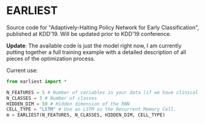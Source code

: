 # EARLIEST
Source code for "Adaptively-Halting Policy Network for Early Classification", published at KDD'19.
Will be updated prior to KDD'19 conference.

**Update**: The available code is just the model right now, I am currently putting together a full training example with a detailed description of all pieces of the optimization process.

Current use:
```python
from earliest import *

N_FEATURES = 5 # Number of variables in your data (if we have clinical time series recording both heart rate and blood pressure, this would be a 2-dimensional time series, regardless of the number of timesteps)
N_CLASSES = 3 # Number of classes
HIDDEN_DIM = 50 # Hidden dimension of the RNN
CELL_TYPE = "LSTM" # Use an LSTM as the Recurrent Memory Cell.
m = EARLIEST(N_FEATURES, N_CLASSES, HIDDEN_DIM, CELL_TYPE)
```
